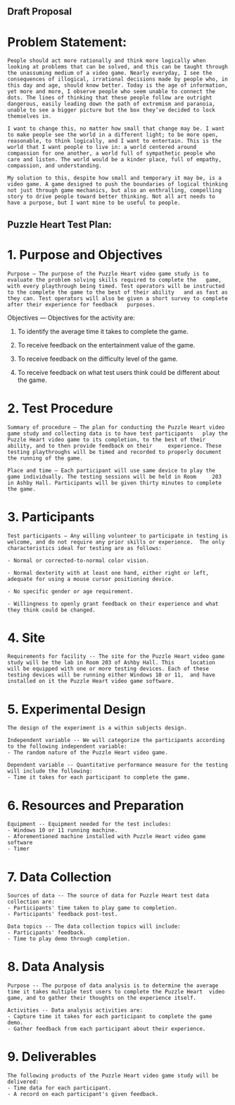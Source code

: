 ## Draft Proposal
# Problem Statement:
	People should act more rationally and think more logically when looking at problems that can be solved, and this can be taught through the unassuming medium of a video game. Nearly everyday, I see the consequences of illogical, irrational decisions made by people who, in this day and age, should know better. Today is the age of information, yet more and more, I observe people who seem unable to connect the dots. The lines of thinking that these people follow are outright dangerous, easily leading down the path of extremism and paranoia, unable to see a bigger picture but the box they’ve decided to lock themselves in.

	I want to change this, no matter how small that change may be. I want to make people see the world in a different light; to be more open, reasonable, to think logically, and I want to entertain. This is the world that I want people to live in: a world centered around compassion for one another, a world full of sympathetic people who care and listen. The world would be a kinder place, full of empathy, compassion, and understanding.

	My solution to this, despite how small and temporary it may be, is a video game. A game designed to push the boundaries of logical thinking not just through game mechanics, but also an enthralling, compelling story to drive people toward better thinking. Not all art needs to have a purpose, but I want mine to be useful to people.


## Puzzle Heart Test Plan:
# 1.  Purpose and Objectives 
	Purpose — The purpose of the Puzzle Heart video game study is to evaluate the problem solving skills required to complete the 	game, with every playthrough being timed. Test operators will be instructed to the complete the game to the best of their ability 	and as fast as they can. Test operators will also be given a short survey to complete after their experience for feedback 	purposes.

Objectives — Objectives for the activity are:   

1.	To identify the average time it takes to complete the game. 

2.	To receive feedback on the entertainment value of the game.

3.	To receive feedback on the difficulty level of the game.

4.	To receive feedback on what test users think could be different about the game.


# 2.  Test Procedure 
	Summary of procedure — The plan for conducting the Puzzle Heart video game study and collecting data is to have test participants 	play the Puzzle Heart video game to its completion, to the best of their ability, and to then provide feedback on their 	experience. These testing playthroughs will be timed and recorded to properly document the running of the game.

	Place and time — Each participant will use same device to play the game individually. The testing sessions will be held in Room 	203 in Ashby Hall. Participants will be given thirty minutes to complete the game.


# 3.  Participants
	Test participants — Any willing volunteer to participate in testing is welcome, and do not require any prior skills or experience. 	The only characteristics ideal for testing are as follows:

	- Normal or corrected-to-normal color vision. 

	- Normal dexterity with at least one hand, either right or left, adequate for using a mouse cursor positioning device. 

	- No specific gender or age requirement. 

	- Willingness to openly grant feedback on their experience and what they think could be changed.


# 4. Site
	Requirements for facility -- The site for the Puzzle Heart video game study will be the lab in Room 203 of Ashby Hall. This 	location will be equipped with one or more testing devices. Each of these testing devices will be running either Windows 10 or 11, 	and have installed on it the Puzzle Heart video game software.


# 5. Experimental Design
	The design of the experiment is a within subjects design.

	Independent variable -- We will categorize the participants according to the following independent variable:
	- The random nature of the Puzzle Heart video game.

	Dependent variable -- Quantitative performance measure for the testing will include the following:
	- Time it takes for each participant to complete the game.


# 6. Resources and Preparation
	Equipment -- Equipment needed for the test includes:
	- Windows 10 or 11 running machine.
	- Aforementioned machine installed with Puzzle Heart video game software
	- Timer


# 7. Data Collection
	Sources of data -- The source of data for Puzzle Heart test data collection are:
	- Participants' time taken to play game to completion.
	- Participants' feedback post-test.

	Data topics -- The data collection topics will include:
	- Participants' feedback.
	- Time to play demo through completion.

# 8. Data Analysis
	Purpose -- The purpose of data analysis is to determine the average time it takes multiple test users to complete the Puzzle Heart 	video game, and to gather their thoughts on the experience itself.

	Activities -- Data analysis activities are:
	- Capture time it takes for each participant to complete the game demo.
	- Gather feedback from each participant about their experience.


# 9. Deliverables
	The following products of the Puzzle Heart video game study will be delivered:
	- Time data for each participant.
	- A record on each participant's given feedback.